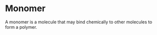 Monomer
=======

A monomer is a molecule that may bind chemically to other molecules to form a polymer.
